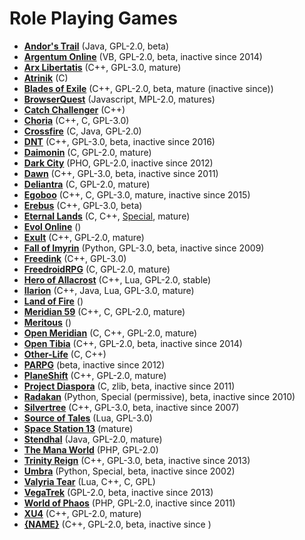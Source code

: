 # Role Playing Games

[comment]: # (start of autogenerated content, do not edit)
- **[Andor's Trail](andors_trail.md)** (Java, GPL-2.0, beta)
- **[Argentum Online](argentum_online.md)** (VB, GPL-2.0, beta, inactive since 2014)
- **[Arx Libertatis](arx_libertatis.md)** (C++, GPL-3.0, mature)
- **[Atrinik](atrinik.md)** (C)
- **[Blades of Exile](blades_of_exile.md)** (C++, GPL-2.0, beta, mature (inactive since))
- **[BrowserQuest](browserquest.md)** (Javascript, MPL-2.0, matures)
- **[Catch Challenger](catch_challenger.md)** (C++)
- **[Choria](choria.md)** (C++, C, GPL-3.0)
- **[Crossfire](crossfire.md)** (C, Java, GPL-2.0)
- **[DNT](dnt.md)** (C++, GPL-3.0, beta, inactive since 2016)
- **[Daimonin](daimonin.md)** (C, GPL-2.0, mature)
- **[Dark City](dark_city.md)** (PHO, GPL-2.0, inactive since 2012)
- **[Dawn](dawn.md)** (C++, GPL-3.0, beta, inactive since 2011)
- **[Deliantra](deliantra.md)** (C, GPL-2.0, mature)
- **[Egoboo](egoboo.md)** (C++, C, GPL-3.0, mature, inactive since 2015)
- **[Erebus](erebus.md)** (C++, GPL-3.0, beta)
- **[Eternal Lands](eternal_lands.md)** (C, C++, [Special](https://raw.githubusercontent.com/raduprv/Eternal-Lands/master/eternal_lands_license.txt), mature)
- **[Evol Online](evol_online.md)** ()
- **[Exult](exult.md)** (C++, GPL-2.0, mature)
- **[Fall of Imyrin](fall_of_imiryn.md)** (Python, GPL-3.0, beta, inactive since 2009)
- **[Freedink](freedink.md)** (C++, GPL-3.0)
- **[FreedroidRPG](freedroid.md)** (C, GPL-2.0, mature)
- **[Hero of Allacrost](allacrost.md)** (C++, Lua, GPL-2.0, stable)
- **[Ilarion](ilarion.md)** (C++, Java, Lua, GPL-3.0, mature)
- **[Land of Fire](land_of_fire.md)** ()
- **[Meridian 59](meridian59.md)** (C++, C, GPL-2.0, mature)
- **[Meritous](meritous.md)** ()
- **[Open Meridian](open_meridian.md)** (C, C++, GPL-2.0, mature)
- **[Open Tibia](open_tibia.md)** (C++, GPL-2.0, beta, inactive since 2014)
- **[Other-Life](other_life.md)** (C, C++)
- **[PARPG](parpg.md)** (beta, inactive since 2012)
- **[PlaneShift](planeshift.md)** (C++, GPL-2.0, mature)
- **[Project Diaspora](project_diaspora.md)** (C, zlib, beta, inactive since 2011)
- **[Radakan](radakan.md)** (Python, Special (permissive), beta, inactive since 2010)
- **[Silvertree](silvertree.md)** (C++, GPL-3.0, beta, inactive since 2007)
- **[Source of Tales](source_of_tales.md)** (Lua, GPL-3.0)
- **[Space Station 13](space_station_13.md)** (mature)
- **[Stendhal](stendhal.md)** (Java, GPL-2.0, mature)
- **[The Mana World](manaworld.md)** (PHP, GPL-2.0)
- **[Trinity Reign](trinity_reign.md)** (C++, GPL-3.0, beta, inactive since 2013)
- **[Umbra](Umbra.md)** (Python, Special, beta, inactive since 2002)
- **[Valyria Tear](valyria_tear.md)** (Lua, C++, C, GPL)
- **[VegaTrek](vegatrek.md)** (GPL-2.0, beta, inactive since 2013)
- **[World of Phaos](world_of_phaos.md)** (PHP, GPL-2.0, inactive since 2011)
- **[XU4](xu4.md)** (C++, GPL-2.0, mature)
- **[{NAME}](goblin_hack.md)** (C++, GPL-2.0, beta, inactive since )

[comment]: # (end of autogenerated content)